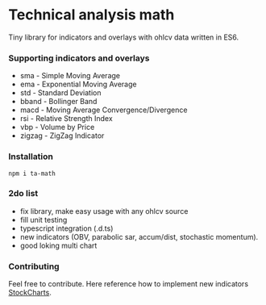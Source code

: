 
Technical analysis math
=========

Tiny library for indicators and overlays with ohlcv data written in ES6.

### Supporting indicators and overlays

* sma     -   Simple Moving Average
* ema     -   Exponential Moving Average
* std     -   Standard Deviation
* bband   -   Bollinger Band
* macd    -   Moving Average Convergence/Divergence
* rsi     -   Relative Strength Index
* vbp     -   Volume by Price
* zigzag  -   ZigZag Indicator

### Installation

`npm i ta-math`

### 2do list
* fix library, make easy usage with any ohlcv source
* fill unit testing
* typescript integration (.d.ts)
* new indicators (OBV, parabolic sar, accum/dist, stochastic momentum).
* good loking multi chart

### Contributing

Feel free to contribute. Here reference how to implement new indicators [StockCharts](http://stockcharts.com/school/doku.php?id=chart_school:technical_indicators).

